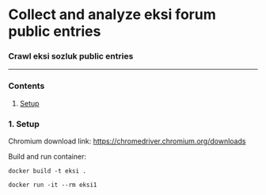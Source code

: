 # Collect and analyze eksi forum public entries

### Crawl eksi sozluk public entries 


***

### Contents

1. [Setup](#setup)


### 1. Setup

Chromium download link:
https://chromedriver.chromium.org/downloads

Build and run container:

```
docker build -t eksi .
```

```
docker run -it --rm eksi1
```
